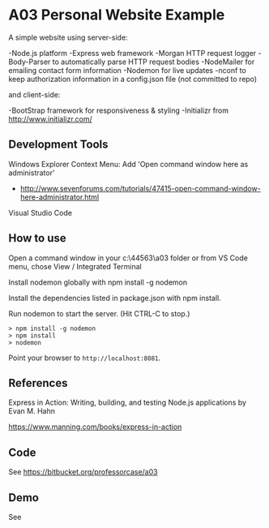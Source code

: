 # A03 Personal Website Example

A simple website using server-side:

-Node.js platform
-Express web framework
-Morgan HTTP request logger
-Body-Parser to automatically parse HTTP request bodies
-NodeMailer for emailing contact form information
-Nodemon for live updates
-nconf to keep authorization information in a config.json file (not committed to repo)

and client-side:

-BootStrap framework for responsiveness & styling
-Initializr from http://www.initializr.com/

## Development Tools

Windows Explorer Context Menu: Add 'Open command window here as administrator'
- http://www.sevenforums.com/tutorials/47415-open-command-window-here-administrator.html

Visual Studio Code 

## How to use

Open a command window in your c:\44563\a03 folder or from VS Code menu, chose View / Integrated Terminal

Install nodemon globally with npm install -g nodemon

Install the dependencies listed in package.json with npm install.

Run nodemon to start the server.  (Hit CTRL-C to stop.)

```
> npm install -g nodemon
> npm install
> nodemon
```

Point your browser to `http://localhost:8081`. 

## References

Express in Action: Writing, building, and testing Node.js applications
by Evan M. Hahn

https://www.manning.com/books/express-in-action

## Code

See https://bitbucket.org/professorcase/a03

## Demo

See 







